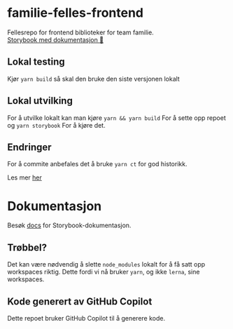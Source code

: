 # familie-felles-frontend

Fellesrepo for frontend biblioteker for team familie.\
[Storybook med dokumentasjon 📖](https://navikt.github.io/familie-felles-frontend)

## Lokal testing
Kjør `yarn build` så skal den bruke den siste versjonen lokalt

## Lokal utvilking
For å utvilke lokalt kan man kjøre
`yarn && yarn build`
For å sette opp repoet og
`yarn storybook`
For å kjøre det.

## Endringer
For å commite anbefales det å bruke `yarn ct` for god historikk.

Les mer [her](packages/introduksjon.stories.mdx)


# Dokumentasjon
Besøk [docs](https://navikt.github.io/familie-felles-frontend) for Storybook-dokumentasjon.

## Trøbbel?
Det kan være nødvendig å slette `node_modules` lokalt for å få satt opp workspaces riktig.
Dette fordi vi nå bruker `yarn`, og ikke `lerna`, sine workspaces.

## Kode generert av GitHub Copilot
Dette repoet bruker GitHub Copilot til å generere kode.
